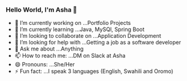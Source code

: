 ### Hello World, I'm Asha 👋


- 🔭 I’m currently working on ...Portfolio Projects
- 🌱 I’m currently learning ...Java, MySQl, Spring Boot
- 👯 I’m looking to collaborate on ...Application Development 
- 🤔 I’m looking for help with ...Getting a job as a software developer
- 💬 Ask me about ...Anything
- 📫 How to reach me: ...DM on Slack at Asha
- 😄 Pronouns: ...She/Her
- ⚡ Fun fact: ...I speak 3 languages (English, Swahili and Oromo)
